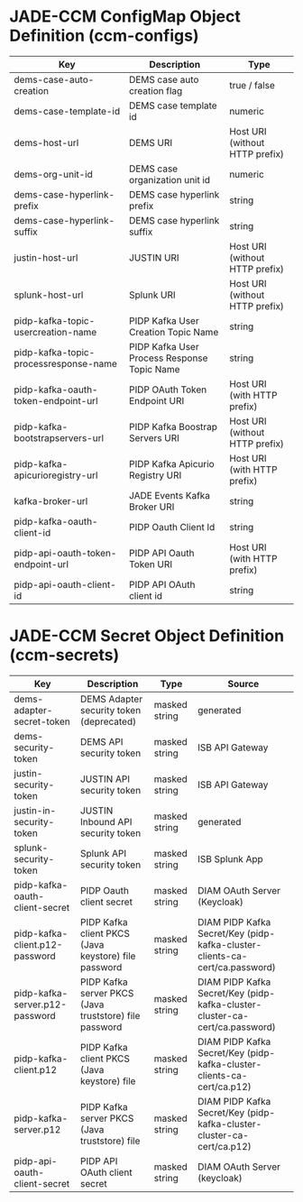 # JADE-CCM ConfigMap Object Definition (ccm-configs)

| Key | Description | Type | 
| - | - | - |
| dems-case-auto-creation | DEMS case auto creation flag | true / false |
| dems-case-template-id | DEMS case template id | numeric |
| dems-host-url | DEMS URI | Host URI (without HTTP prefix) |
| dems-org-unit-id | DEMS case organization unit id | numeric |
| dems-case-hyperlink-prefix | DEMS case hyperlink prefix | string |
| dems-case-hyperlink-suffix | DEMS case hyperlink suffix | string |
| justin-host-url | JUSTIN URI | Host URI (without HTTP prefix) |
| splunk-host-url | Splunk URI | Host URI (without HTTP prefix) |
| pidp-kafka-topic-usercreation-name | PIDP Kafka User Creation Topic Name | string |
| pidp-kafka-topic-processresponse-name | PIDP Kafka User Process Response Topic Name | string |
| pidp-kafka-oauth-token-endpoint-url | PIDP OAuth Token Endpoint URI | Host URI (with HTTP prefix) |
| pidp-kafka-bootstrapservers-url | PIDP Kafka Boostrap Servers URI | Host URI (without HTTP prefix) |
| pidp-kafka-apicurioregistry-url | PIDP Kafka Apicurio Registry URI | Host URI (with HTTP prefix) |
| kafka-broker-url | JADE Events Kafka Broker URI | string |
| pidp-kafka-oauth-client-id | PIDP Oauth Client Id | string |
| pidp-api-oauth-token-endpoint-url | PIDP API Oauth Token URI | Host URI (with HTTP prefix) |
| pidp-api-oauth-client-id | PIDP API OAuth client id | string |

# JADE-CCM Secret Object Definition (ccm-secrets)

| Key | Description | Type | Source |
| - | - | - | - |
| dems-adapter-secret-token | DEMS Adapter security token (deprecated) | masked string | generated |
| dems-security-token | DEMS API security token | masked string | ISB API Gateway |
| justin-security-token | JUSTIN API security token | masked string | ISB API Gateway |
| justin-in-security-token | JUSTIN Inbound API security token | masked string | generated |
| splunk-security-token | Splunk API security token | masked string | ISB Splunk App |
| pidp-kafka-oauth-client-secret | PIDP Oauth client secret | masked string | DIAM OAuth Server (Keycloak) |
| pidp-kafka-client.p12-password | PIDP Kafka client PKCS (Java keystore) file password | masked string | DIAM PIDP Kafka Secret/Key (pidp-kafka-cluster-clients-ca-cert/ca.password) |
| pidp-kafka-server.p12-password | PIDP Kafka server PKCS (Java truststore) file password | masked string | DIAM PIDP Kafka Secret/Key (pidp-kafka-cluster-cluster-ca-cert/ca.password) |
| pidp-kafka-client.p12 | PIDP Kafka client PKCS (Java keystore) file | masked string | DIAM PIDP Kafka Secret/Key (pidp-kafka-cluster-clients-ca-cert/ca.p12) |
| pidp-kafka-server.p12 | PIDP Kafka server PKCS (Java truststore) file | masked string | DIAM PIDP Kafka Secret/Key (pidp-kafka-cluster-cluster-ca-cert/ca.p12) |
| pidp-api-oauth-client-secret | PIDP API OAuth client secret | masked string | DIAM OAuth Server (keycloak)